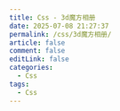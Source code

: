 ```yaml
---
title: Css - 3d魔方相册
date: 2025-07-08 21:27:37
permalink: /css/3d魔方相册/
article: false
comment: false
editLink: false
categories:
  - Css
tags: 
  - Css
---
```


<div class="scene">
      <div class="cube-container" id="cube"></div>
</div>

<script setup>
    import { onMounted } from 'vue';
    onMounted(()=>{
        const images = [
        "https://i02piccdn.sogoucdn.com/51c83a39d119bd95",
        "https://i02piccdn.sogoucdn.com/cbbaca491a22d9a6",
        "https://i02piccdn.sogoucdn.com/797f0f9379b0488f",
        "https://i02piccdn.sogoucdn.com/e8b82aecb27dc774",
        "https://i02piccdn.sogoucdn.com/c740426f11129260",
        "https://i03piccdn.sogoucdn.com/c3edcbfd041b55dd",
  ];

      const CONFIG = {
        cubeSize: 300, 
        faceOpacity: 0.8, 
        initialRotationX: 60,
        initialRotationY: 60,
        inertiaFactor: 0.98,
        rotationSpeed: 0.5,

        faceConfig: {
          front: {
            position: "translateZ(calc(var(--cube-size) / 2))",
            backgroundImage: images[0],
          },
          back: {
            position: "rotateY(180deg) translateZ(calc(var(--cube-size) / 2))",
            backgroundImage: images[1],
          },
          left: {
            position: "rotateY(-90deg) translateZ(calc(var(--cube-size) / 2))",
            backgroundImage: images[2],
          },
          right: {
            position: "rotateY(90deg) translateZ(calc(var(--cube-size) / 2))",
            backgroundImage: images[3],
          },
          top: {
            position: "rotateX(90deg) translateZ(calc(var(--cube-size) / 2))",
            backgroundImage: images[4],
          },
          bottom: {
            position: "rotateX(-90deg) translateZ(calc(var(--cube-size) / 2))",
            backgroundImage: images[5],
          },
        },
      };

      const cube = document.getElementById("cube");
      let isDragging = false;
      let startX, startY;
      let currentX = CONFIG.initialRotationX;
      let currentY = CONFIG.initialRotationY;
      let currentZ = 0;
      let inertiaX = 1;
      let inertiaY = 1;
      let inertiaZ = 1;
      let lastDragTime = 0;
      let activeFace = null;

      initCube();

      function initCube() {
        console.log(cube)
        cube.style.setProperty("--cube-size", `${CONFIG.cubeSize}px`);
        cube.style.width = `${CONFIG.cubeSize}px`;
        cube.style.height = `${CONFIG.cubeSize}px`;

        for (const face in CONFIG.faceConfig) {
          const faceElement = document.createElement("div");
          faceElement.className = "cube-face";
          faceElement.dataset.face = face;
          faceElement.style.width = `${CONFIG.cubeSize}px`;
          faceElement.style.height = `${CONFIG.cubeSize}px`;
          faceElement.style.transform = CONFIG.faceConfig[face].position;

          faceElement.style.background = `url(${CONFIG.faceConfig[face].backgroundImage})`;
          faceElement.style.backgroundSize = "cover";
          faceElement.style.backgroundPosition = "center";

          faceElement.style.opacity = CONFIG.faceOpacity;

          const label = document.createElement("span");
          label.textContent = CONFIG.faceConfig[face].label;
          faceElement.appendChild(label);

          faceElement.addEventListener("click", (e) => {
            e.stopPropagation();
            setActiveFace(face);
          });

          cube.appendChild(faceElement);
        }

        setActiveFace("front");

        setupEvents();
      }

      function setActiveFace(face) {
        const faces = document.querySelectorAll(".cube-face");
        faces.forEach((f) => f.classList.remove("active"));

        const activeFaceElement = document.querySelector(
          `.cube-face[data-face="${face}"]`
        );
        if (activeFaceElement) {
          activeFaceElement.classList.add("active");
          activeFace = face;
        }
      }

      function setupEvents() {
        cube.addEventListener("mousedown", startDrag);
        cube.addEventListener("touchstart", startDrag, { passive: false });
        document.addEventListener("mousemove", drag);
        document.addEventListener("touchmove", drag, { passive: false });
        document.addEventListener("mouseup", stopDrag);
        document.addEventListener("touchend", stopDrag);
      }

      function animate() {
        if (
          Math.abs(inertiaX) > 0.01 ||
          Math.abs(inertiaY) > 0.01 ||
          Math.abs(inertiaZ) > 0.01
        ) {
          currentX += inertiaX;
          currentY += inertiaY;
          currentZ += inertiaZ;

          updateCubeTransform();

          inertiaX *= CONFIG.inertiaFactor;
          inertiaY *= CONFIG.inertiaFactor;
          inertiaZ *= CONFIG.inertiaFactor;
        }

        requestAnimationFrame(animate);
      }

      function updateCubeTransform() {
        cube.style.transform = `rotateX(${currentX}deg) rotateY(${currentY}deg) rotateZ(${currentZ}deg)`;
      }

      function startDrag(e) {
        e.preventDefault();
        isDragging = true;
        cube.classList.add("dragging");
        inertiaX = inertiaY = inertiaZ = 0; 

        startX = e.type.includes("mouse") ? e.clientX : e.touches[0].clientX;
        startY = e.type.includes("mouse") ? e.clientY : e.touches[0].clientY;
        lastDragTime = Date.now();
      }

      function drag(e) {
        if (!isDragging) return;
        e.preventDefault();

        const now = Date.now();
        const clientX = e.type.includes("mouse")
          ? e.clientX
          : e.touches[0].clientX;
        const clientY = e.type.includes("mouse")
          ? e.clientY
          : e.touches[0].clientY;

        const deltaX = clientX - startX;
        const deltaY = clientY - startY;
        const timeDiff = Math.max(1, now - lastDragTime); 

        let rotateXAmount = 0;
        let rotateYAmount = 0;
        let rotateZAmount = 0;

        if (activeFace === "top" || activeFace === "bottom") {
          rotateZAmount = deltaX * CONFIG.rotationSpeed;
        } else if (activeFace === "left" || activeFace === "right") {
          rotateYAmount = -deltaX * CONFIG.rotationSpeed; 
        } else {
          rotateYAmount = deltaX * CONFIG.rotationSpeed;
        }
        rotateXAmount = deltaY * CONFIG.rotationSpeed;

        currentX -= rotateXAmount;
        currentY += rotateYAmount;
        currentZ += rotateZAmount;

        inertiaX = -rotateXAmount / timeDiff;
        inertiaY = rotateYAmount / timeDiff;
        inertiaZ = rotateZAmount / timeDiff;

        updateCubeTransform();

        startX = clientX;
        startY = clientY;
        lastDragTime = now;
      }

      function stopDrag() {
        if (isDragging) {
          isDragging = false;
          cube.classList.remove("dragging");
        }
      }

      animate();
    })
 
</script>

<style>
    .scene {
        width: 100%;
        height: 100%;
        display: flex;
        justify-content: center;
        align-items: center;
        perspective: 1000px;
      }

      .cube-container {
        position: relative;
        transform-style: preserve-3d;
        cursor: grab;
        transition: transform 0.1s ease-out;
      }

      .cube-container:active {
        cursor: grabbing;
      }

      .cube-face {
        position: absolute;
        border: 1px solid rgba(255, 255, 255, 0.1);
        background-size: cover;
        background-position: center;
        display: flex;
        justify-content: center;
        align-items: center;
        font-size: 24px;
        color: rgba(255, 255, 255, 0.8);
        box-shadow: 0 0 30px rgba(0, 0, 0, 0.3);
        transition: all 0.3s ease;
        cursor: pointer;
      }

      .cube-container.dragging .cube-face {
        background-color: rgba(255, 255, 255, 0.1);
        box-shadow: 0 0 40px rgba(255, 255, 255, 0.2);
      }

      .cube-face.active {
        box-shadow: 0 0 50px rgba(255, 255, 255, 0.4);
      }
</style>
